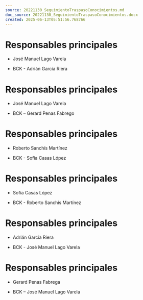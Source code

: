 ```yaml
---
source: 20221130_SeguimientoTraspasoConocimientos.md
doc_source: 20221130_SeguimientoTraspasoConocimientos.docx
created: 2025-06-13T05:51:56.768766
---
```

# Responsables principales

- José Manuel Lago Varela

- BCK - Adrián García Riera

# Responsables principales

- José Manuel Lago Varela

- BCK – Gerard Penas Fabrego

# Responsables principales

- Roberto Sanchís Martínez

- BCK - Sofía Casas López

# Responsables principales

- Sofía Casas López

- BCK - Roberto Sanchís Martínez

# Responsables principales

- Adrián García Riera

- BCK - José Manuel Lago Varela

# Responsables principales

- Gerard Penas Fabrega

- BCK – José Manuel Lago Varela
